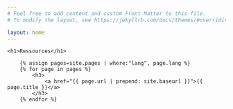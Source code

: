 ```yaml
---
# Feel free to add content and custom Front Matter to this file.
# To modify the layout, see https://jekyllrb.com/docs/themes/#overriding-theme-defaults

layout: home
---
```


<div>

    <h1>Ressources</h1>

        {% assign pages=site.pages | where:"lang", page.lang %}
        {% for page in pages %}
            <h3>
                <a href="{{ page.url | prepend: site.baseurl }}">{{ page.title }}</a>
            </h3>
        {% endfor %}

</div>
